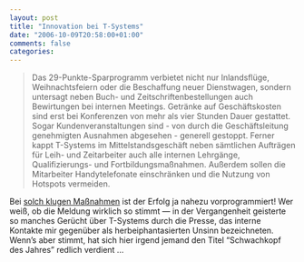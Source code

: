 ```yaml
---
layout: post
title: "Innovation bei T-Systems"
date: "2006-10-09T20:58:00+01:00"
comments: false
categories: 
---
```


<blockquote>
<p>Das 29-Punkte-Sparprogramm verbietet nicht nur Inlandsfl&#252;ge, Weihnachtsfeiern oder die Beschaffung neuer Dienstwagen, sondern untersagt neben Buch- und Zeitschriftenbestellungen auch Bewirtungen bei internen Meetings. Getr&#228;nke auf Gesch&#228;ftskosten sind erst bei Konferenzen von mehr als vier Stunden Dauer gestattet. Sogar Kundenveranstaltungen sind - von durch die Gesch&#228;ftsleitung genehmigten Ausnahmen abgesehen - generell gestoppt. Ferner kappt T-Systems im Mittelstandsgesch&#228;ft neben s&#228;mtlichen Auftr&#228;gen f&#252;r Leih- und Zeitarbeiter auch alle internen Lehrg&#228;nge, Qualifizierungs- und Fortbildungsma&#223;nahmen. Au&#223;erdem sollen die Mitarbeiter Handytelefonate einschr&#228;nken und die Nutzung von Hotspots vermeiden.</p>
</blockquote>

<p>Bei <a href="http://www.computerwoche.de/nachrichten/582274/">solch klugen Ma&#223;nahmen</a> ist der Erfolg ja nahezu vorprogrammiert! Wer wei&#223;, ob die Meldung wirklich so stimmt &#8212; in der Vergangenheit geisterte so manches Ger&#252;cht &#252;ber T-Systems durch die Presse, das interne Kontakte mir gegen&#252;ber als herbeiphantasierten Unsinn bezeichneten. Wenn&#8217;s aber stimmt, hat sich hier irgend jemand den Titel &#8220;Schwachkopf des Jahres&#8221; redlich verdient &#8230;</p>


